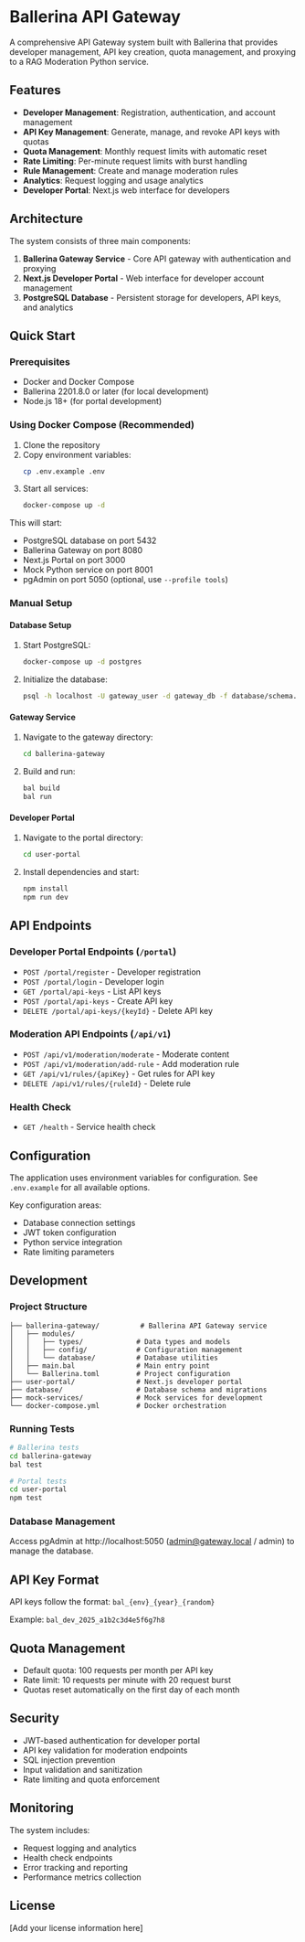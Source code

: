 # Ballerina API Gateway

A comprehensive API Gateway system built with Ballerina that provides developer management, API key creation, quota management, and proxying to a RAG Moderation Python service.

## Features

- **Developer Management**: Registration, authentication, and account management
- **API Key Management**: Generate, manage, and revoke API keys with quotas
- **Quota Management**: Monthly request limits with automatic reset
- **Rate Limiting**: Per-minute request limits with burst handling
- **Rule Management**: Create and manage moderation rules
- **Analytics**: Request logging and usage analytics
- **Developer Portal**: Next.js web interface for developers

## Architecture

The system consists of three main components:

1. **Ballerina Gateway Service** - Core API gateway with authentication and proxying
2. **Next.js Developer Portal** - Web interface for developer account management
3. **PostgreSQL Database** - Persistent storage for developers, API keys, and analytics

## Quick Start

### Prerequisites

- Docker and Docker Compose
- Ballerina 2201.8.0 or later (for local development)
- Node.js 18+ (for portal development)

### Using Docker Compose (Recommended)

1. Clone the repository
2. Copy environment variables:
   ```bash
   cp .env.example .env
   ```
3. Start all services:
   ```bash
   docker-compose up -d
   ```

This will start:
- PostgreSQL database on port 5432
- Ballerina Gateway on port 8080
- Next.js Portal on port 3000
- Mock Python service on port 8001
- pgAdmin on port 5050 (optional, use `--profile tools`)

### Manual Setup

#### Database Setup

1. Start PostgreSQL:
   ```bash
   docker-compose up -d postgres
   ```

2. Initialize the database:
   ```bash
   psql -h localhost -U gateway_user -d gateway_db -f database/schema.sql
   ```

#### Gateway Service

1. Navigate to the gateway directory:
   ```bash
   cd ballerina-gateway
   ```

2. Build and run:
   ```bash
   bal build
   bal run
   ```

#### Developer Portal

1. Navigate to the portal directory:
   ```bash
   cd user-portal
   ```

2. Install dependencies and start:
   ```bash
   npm install
   npm run dev
   ```

## API Endpoints

### Developer Portal Endpoints (`/portal`)

- `POST /portal/register` - Developer registration
- `POST /portal/login` - Developer login
- `GET /portal/api-keys` - List API keys
- `POST /portal/api-keys` - Create API key
- `DELETE /portal/api-keys/{keyId}` - Delete API key

### Moderation API Endpoints (`/api/v1`)

- `POST /api/v1/moderation/moderate` - Moderate content
- `POST /api/v1/moderation/add-rule` - Add moderation rule
- `GET /api/v1/rules/{apiKey}` - Get rules for API key
- `DELETE /api/v1/rules/{ruleId}` - Delete rule

### Health Check

- `GET /health` - Service health check

## Configuration

The application uses environment variables for configuration. See `.env.example` for all available options.

Key configuration areas:
- Database connection settings
- JWT token configuration
- Python service integration
- Rate limiting parameters

## Development

### Project Structure

```
├── ballerina-gateway/          # Ballerina API Gateway service
│   ├── modules/
│   │   ├── types/             # Data types and models
│   │   ├── config/            # Configuration management
│   │   └── database/          # Database utilities
│   ├── main.bal               # Main entry point
│   └── Ballerina.toml         # Project configuration
├── user-portal/               # Next.js developer portal
├── database/                  # Database schema and migrations
├── mock-services/             # Mock services for development
└── docker-compose.yml         # Docker orchestration
```

### Running Tests

```bash
# Ballerina tests
cd ballerina-gateway
bal test

# Portal tests
cd user-portal
npm test
```

### Database Management

Access pgAdmin at http://localhost:5050 (admin@gateway.local / admin) to manage the database.

## API Key Format

API keys follow the format: `bal_{env}_{year}_{random}`

Example: `bal_dev_2025_a1b2c3d4e5f6g7h8`

## Quota Management

- Default quota: 100 requests per month per API key
- Rate limit: 10 requests per minute with 20 request burst
- Quotas reset automatically on the first day of each month

## Security

- JWT-based authentication for developer portal
- API key validation for moderation endpoints
- SQL injection prevention
- Input validation and sanitization
- Rate limiting and quota enforcement

## Monitoring

The system includes:
- Request logging and analytics
- Health check endpoints
- Error tracking and reporting
- Performance metrics collection

## License

[Add your license information here]
